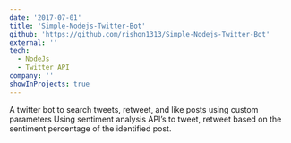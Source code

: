 ```yaml
---
date: '2017-07-01'
title: 'Simple-Nodejs-Twitter-Bot'
github: 'https://github.com/rishon1313/Simple-Nodejs-Twitter-Bot'
external: ''
tech:
  - NodeJs
  - Twitter API
company: ''
showInProjects: true
---
```


A twitter bot to search tweets, retweet, and like posts using custom
parameters
Using sentiment analysis API’s to tweet, retweet based on the
sentiment percentage of the identified post.

